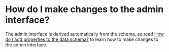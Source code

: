 # How do I make changes to the admin interface?

The admin interface is derived automatically from the schema, so read
[How do I add properties to the data schema?](/docs/faq/how-do-i-add-properties-to-the-data-schema.md)
to learn how to make changes to the admin interface. 

